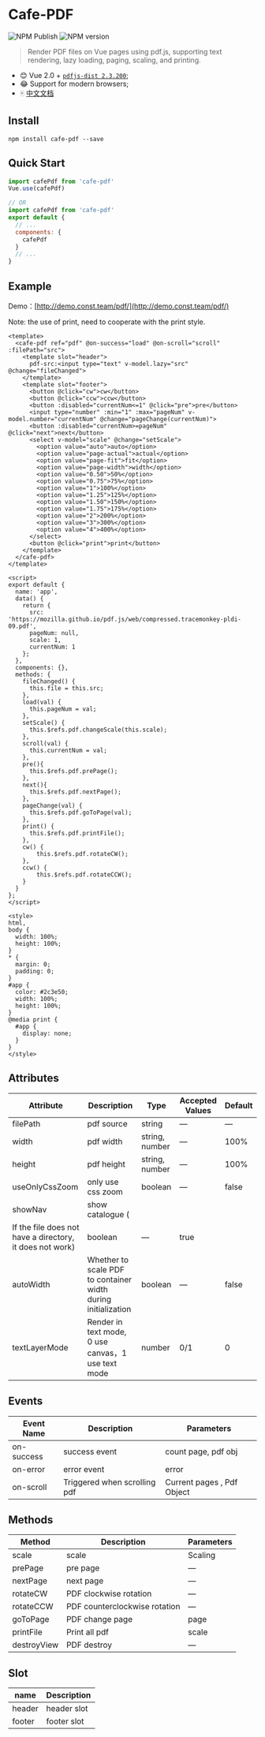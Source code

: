 # Cafe-PDF

![NPM Publish](https://github.com/wangdaodao/cafe-pdf/actions/workflows/npm-publish.yml/badge.svg) ![NPM version](https://img.shields.io/npm/v/cafe-pdf.svg)

> Render PDF files on Vue pages using pdf.js, supporting text rendering, lazy loading, paging, scaling, and printing.

* 😊 Vue 2.0 + [`pdfjs-dist 2.3.200`](https://github.com/mozilla/pdfjs-dist/releases/tag/v2.3.200);
* 😂 Support for modern browsers;
* 🀄 [中文文档](./README-zh.md)

## Install

```shell
npm install cafe-pdf --save
```

## Quick Start
```js
import cafePdf from 'cafe-pdf'
Vue.use(cafePdf)

// OR
import cafePdf from 'cafe-pdf'
export default {
  // ...
  components: {
    cafePdf
  }
  // ...
}
```

## Example

Demo：[http://demo.const.team/pdf/](http://demo.const.team/pdf/)

Note: the use of print, need to cooperate with the print style.

```vue
<template>
  <cafe-pdf ref="pdf" @on-success="load" @on-scroll="scroll" :filePath="src">
    <template slot="header">
      pdf-src:<input type="text" v-model.lazy="src" @change="fileChanged">
    </template>
    <template slot="footer">
      <button @click="cw">cw</button>
      <button @click="ccw">ccw</button>
      <button :disabled="currentNum<=1" @click="pre">pre</button>
      <input type="number" :min="1" :max="pageNum" v-model.number="currentNum" @change="pageChange(currentNum)">
      <button :disabled="currentNum>=pageNum" @click="next">next</button>
      <select v-model="scale" @change="setScale">
        <option value="auto">auto</option>
        <option value="page-actual">actual</option>
        <option value="page-fit">fit</option>
        <option value="page-width">width</option>
        <option value="0.50">50%</option>
        <option value="0.75">75%</option>
        <option value="1">100%</option>
        <option value="1.25">125%</option>
        <option value="1.50">150%</option>
        <option value="1.75">175%</option>
        <option value="2">200%</option>
        <option value="3">300%</option>
        <option value="4">400%</option>
      </select>
      <button @click="print">print</button>
    </template>
  </cafe-pdf>
</template>

<script>
export default {
  name: 'app',
  data() {
    return {
      src: 'https://mozilla.github.io/pdf.js/web/compressed.tracemonkey-pldi-09.pdf',
      pageNum: null,
      scale: 1,
      currentNum: 1
    };
  },
  components: {},
  methods: {
    fileChanged() {
      this.file = this.src;
    },
    load(val) {
      this.pageNum = val;
    },
    setScale() {
      this.$refs.pdf.changeScale(this.scale);
    },
    scroll(val) {
      this.currentNum = val;
    },
    pre(){
      this.$refs.pdf.prePage();
    },
    next(){
      this.$refs.pdf.nextPage();
    },
    pageChange(val) {
      this.$refs.pdf.goToPage(val);
    },
    print() {
      this.$refs.pdf.printFile();
    },
    cw() {
        this.$refs.pdf.rotateCW();
    },
    ccw() {
        this.$refs.pdf.rotateCCW();
    }
  }
};
</script>

<style>
html,
body {
  width: 100%;
  height: 100%;
}
* {
  margin: 0;
  padding: 0;
}
#app {
  color: #2c3e50;
  width: 100%;
  height: 100%;
}
@media print {
  #app {
    display: none;
  }
}
</style>
```

## Attributes
| Attribute      | Description          | Type      | Accepted Values      | Default  |
|---------- |-------------- |---------- |--------------------------------  |-------- |
| filePath | pdf source | string | — | — |
| width | pdf width | string, number | — | 100% |
| height | pdf height | string, number | — | 100% |
| useOnlyCssZoom | only use css zoom | boolean | — | false |
| showNav | show catalogue ( 
If the file does not have a directory, it does not work) | boolean | — | true |
| autoWidth | Whether to scale PDF to container width during initialization | boolean | — | false |
| textLayerMode | Render in text mode, 0 use canvas，1 use text mode | number | 0/1 | 0 |

## Events
| Event Name | Description | Parameters |
| ---- | ---- | ---- |
| on-success | success event | count page, pdf obj |
| on-error | error event | error |
| on-scroll | Triggered when scrolling pdf | Current pages , Pdf Object |

## Methods
| Method | Description | Parameters |
| ---- | ---- | ---- |
| scale | scale | Scaling |
| prePage | pre page | — |
| nextPage | next page | — |
| rotateCW | PDF clockwise rotation | — |
| rotateCCW | PDF counterclockwise rotation | — |
| goToPage | PDF change page | page |
| printFile | Print all pdf | scale |
| destroyView | PDF destroy | — |


## Slot
| name | Description |
|------|--------|
| header | header slot |
| footer | footer slot |